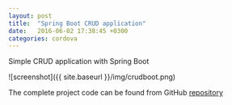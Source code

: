 ```yaml
---
layout: post
title:  "Spring Boot CRUD application"
date:   2016-06-02 17:38:45 +0300
categories: cordova
---
```

Simple CRUD application with Spring Boot

![screenshot]({{ site.baseurl }}/img/crudboot.png)

The complete project code can be found from GitHub [repository](https://github.com/juhahinkula/StudentList.git)

